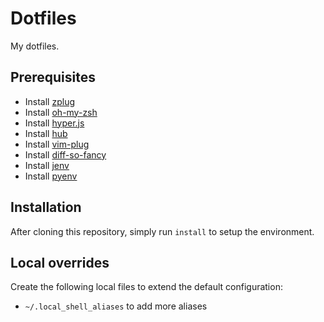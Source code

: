 # Dotfiles

My dotfiles.

## Prerequisites

* Install [zplug](https://github.com/zplug/zplug)
* Install [oh-my-zsh](https://github.com/robbyrussell/oh-my-zsh)
* Install [hyper.js](https://hyper.is/)
* Install [hub](https://github.com/github/hub)
* Install [vim-plug](https://github.com/junegunn/vim-plug)
* Install [diff-so-fancy](https://github.com/so-fancy/diff-so-fancy)
* Install [jenv](https://github.com/jenv/jenv)
* Install [pyenv](https://github.com/pyenv/pyenv)

## Installation

After cloning this repository, simply run `install` to setup the environment.

## Local overrides

Create the following local files to extend the default configuration:

* `~/.local_shell_aliases` to add more aliases
